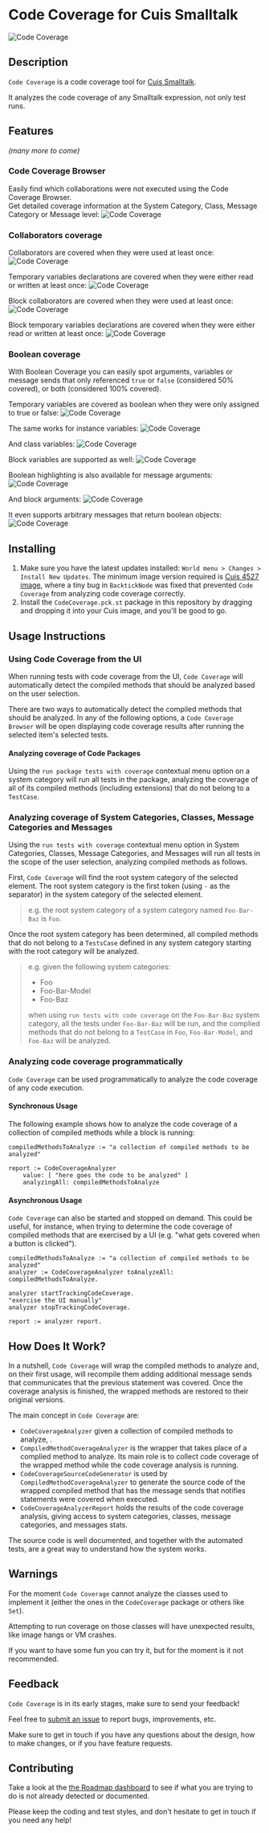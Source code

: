 # Code Coverage for Cuis Smalltalk

![Code Coverage](assets/cuis-code-coverage.png)

## Description
`Code Coverage` is a code coverage tool for [Cuis Smalltalk](https://github.com/Cuis-Smalltalk/Cuis-Smalltalk-Dev).

It analyzes the code coverage of any Smalltalk expression, not only test runs.

## Features
_(many more to come)_

### Code Coverage Browser
Easily find which collaborations were not executed using the Code Coverage Browser.  
Get detailed coverage information at the System Category, Class, Message Category or Message level:
![Code Coverage](assets/demo-code-highlighting.png)

### Collaborators coverage
Collaborators are covered when they were used at least once:
![Code Coverage](assets/demo-collaborators-highlighting.png)

Temporary variables declarations are covered when they were either read or written at least once:
![Code Coverage](assets/demo-temporaries-declaration-highlighting.png)

Block collaborators are covered when they were used at least once:
![Code Coverage](assets/demo-block-collaborators-highlighting.png)

Block temporary variables declarations are covered when they were either read or written at least once:
![Code Coverage](assets/demo-block-temporaries-declaration-highlighting.png)

### Boolean coverage
With Boolean Coverage you can easily spot arguments, variables or message sends that only referenced `true` or `false`
(considered 50% covered), or both (considered 100% covered). 

Temporary variables are covered as boolean when they were only assigned to true or false:
![Code Coverage](assets/demo-boolean-temporary-variables.png)

The same works for instance variables:
![Code Coverage](assets/demo-boolean-instance-variables.png)

And class variables:
![Code Coverage](assets/demo-boolean-class-variables.png)

Block variables are supported as well:
![Code Coverage](assets/demo-boolean-block-temporary-variables.png)

Boolean highlighting is also available for message arguments:
![Code Coverage](assets/demo-boolean-message-arguments.png)

And block arguments:
![Code Coverage](assets/demo-boolean-block-arguments.png)

It even supports arbitrary messages that return boolean objects:
![Code Coverage](assets/demo-boolean-message-sends.png)

## Installing

1. Make sure you have the latest updates installed: `World menu > Changes > Install New Updates`.
The minimum image version required is [Cuis 4527 image](https://github.com/Cuis-Smalltalk/Cuis-Smalltalk-Dev/blob/master/CoreUpdates/4527-CuisCore-NicolasPapagnaMaldonado-2021Jan20-17h23m-NPM.001.cs.st),
where a tiny bug in `BacktickNode` was fixed that prevented `Code Coverage` from analyzing code coverage correctly.
2. Install the `CodeCoverage.pck.st` package in this repository by dragging and dropping it into your Cuis image, and you'll be good to go.

## Usage Instructions
### Using Code Coverage from the UI
When running tests with code coverage from the UI, `Code Coverage` will automatically detect the compiled methods that 
should be analyzed based on the user selection.

There are two ways to automatically detect the compiled methods that should be analyzed.
In any of the following options, a `Code Coverage Browser` will be open displaying code coverage results after running 
the selected item's selected tests.

#### Analyzing coverage of Code Packages
Using the `run package tests with coverage` contextual menu option on a system category will run all tests in the
package, analyzing the coverage of all of its compiled methods (including extensions) that do not belong to a
`TestCase`.

### Analyzing coverage of System Categories, Classes, Message Categories and Messages
Using the `run tests with coverage` contextual menu option in System Categories, Classes, Message Categories, and Messages
will run all tests in the scope of the user selection, analyzing compiled methods as follows.

First, `Code Coverage` will find the root system category of the selected element.
The root system category is the first token (using `-` as the separator) in the system category of the selected element.

> e.g. the root system category of a system category named `Foo-Bar-Baz` is `Foo`.

Once the root system category has been determined, all compiled methods that do not belong to a `TestsCase` defined in 
any system category starting with the root category will be analyzed.

> e.g. given the following system categories:
> * Foo
> * Foo-Bar-Model
> * Foo-Baz
> 
> when using `run tests with code coverage` on the `Foo-Bar-Baz` system category, all the tests under `Foo-Bar-Baz` will
> be run, and the complied methods that do not belong to a `TestCase` in `Foo`, `Foo-Bar-Model`, and `Foo-Baz` will be
> analyzed.

### Analyzing code coverage programmatically
`Code Coverage` can be used programmatically to analyze the code coverage of any code execution.

#### Synchronous Usage
The following example shows how to analyze the code coverage of a collection of compiled methods while a block is
running:

```
compiledMethodsToAnalyze := "a collection of compiled methods to be analyzed"

report := CodeCoverageAnalyzer
    value: [ "here goes the code to be analyzed" ]
    analyzingAll: compiledMethodsToAnalyze
```

#### Asynchronous Usage
`Code Coverage` can also be started and stopped on demand. This could be useful, for instance, when trying to determine the code coverage of compiled methods that are exercised by a UI (e.g. "what gets covered when a button is clicked").

```
compiledMethodsToAnalyze := "a collection of compiled methods to be analyzed"
analyzer := CodeCoverageAnalyzer toAnalyzeAll: compiledMethodsToAnalyze.

analyzer startTrackingCodeCoverage.
"exercise the UI manually"
analyzer stopTrackingCodeCoverage.

report := analyzer report.
```

## How Does It Work?
In a nutshell, `Code Coverage` will wrap the compiled methods to analyze and, on their first usage, will recompile them
adding additional message sends that communicates that the previous statement was covered. Once the coverage analysis is finished,
the wrapped methods are restored to their original versions.

The main concept in  `Code Coverage` are:
* `CodeCoverageAnalyzer` given a collection of compiled methods to analyze, .
* `CompiledMethodCoverageAnalyzer` is the wrapper that takes place of a complied method to analyze. Its main role is to
collect code coverage of the wrapped method while the code coverage analysis is running.
* `CodeCoverageSourceCodeGenerator` is used by `CompiledMethodCoverageAnalyzer` to generate the source code of the wrapped
compiled method that has the message sends that notifies statements were covered when executed.
* `CodeCoverageAnalyzerReport` holds the results of the code coverage analysis, giving access to system categories, classes,
message categories, and messages stats.

The source code is well documented, and together with the automated tests, are a great way to understand how the system 
works.

## Warnings
For the moment `Code Coverage` cannot analyze the classes used to implement it (either the ones in the `CodeCoverage`
package or others like `Set`).

Attempting to run coverage on those classes will have unexpected results, like image hangs or VM crashes.

If you want to have some fun you can try it, but for the moment is it not recommended.

## Feedback 
`Code Coverage` is in its early stages, make sure to send your feedback!

Feel free to [submit an issue](https://github.com/npapagna/cuis-code-coverage/issues) to report bugs, improvements, etc.

Make sure to get in touch if you have any questions about the design, how to make changes, or if you have feature requests.


## Contributing

Take a look at the [the Roadmap dashboard](https://github.com/npapagna/cuis-code-coverage/projects/1) to see if what 
you are trying to do is not already detected or documented. 

Please keep the coding and test styles, and don't hesitate to get in touch if you need any help!
